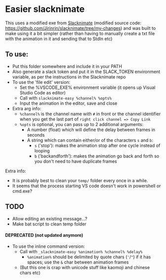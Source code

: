 # Easier slacknimate

This uses a modified exe from [Slacknimate](https://github.com/mroth/slacknimate) (modified source code: https://github.com/Jirinrin/slacknimate/tree/my-changes)
and was built to make using it a bit simpler (rather than having to manually create a txt file with the animation in it and sending that to StdIn etc)

## To use:
- Put this folder somewhere and include it in your PATH
- Also generate a slack token and put it in the SLACK_TOKEN environment variable, as per the instructions in the Slacknimate repo
- To use the 'file edit' version:
  - Set the %VSCODE_EXE% environment variable (it opens up Visual Studio Code as editor)
  - Call with `slacknimate-easy %channel% %opts%`
  - Input the animation in the editor, save and close
- Extra arg info:
  - `%channel%` is the channel name with `#` in front or the channel identifier when you get the last part of `right click channel => Copy Link` 
  - `%opts` is optional, you can pass up to 2 additional arguments:
    - A number (float) which will define the delay between frames in seconds
    - A string which can contain either/or of the characters `s` and `b`:
      - `s` ('stop'): makes the animation stop after one cycle instead of looping
      - `b` ('backandforth'): makes the animation go back and forth so you don't need to have duplicate frames

Extra info:
- It is probably best to clean your `temp/` folder every once in a while.
- It seems that the process starting VS code doesn't work in powershell or cmd.exe?

## TODO
- Allow editing an existing message...?
- Make bat script to clean temp folder


#### DEPRECATED (not updated anymore)
- To use the inline command version:
  - Call with `_slacknimate-easy %animation% %channel% %delay%`
    - `%animation%` should be delimited by quote chars (`'`/`"`) if it has spaces; use the `&` char between animation frames
  - (But this one is crap with unicode stuff like kaomoji and chinese chars etc)